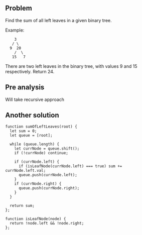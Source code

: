 ## Problem

Find the sum of all left leaves in a given binary tree.

Example:

        3
       / \
      9  20
        /  \
       15   7

There are two left leaves in the binary tree, with values 9 and 15 respectively. Return 24.

## Pre analysis

Will take recursive approach

## Another solution

    function sumOfLeftLeaves(root) {
      let sum = 0;
      let queue = [root];

      while (queue.length) {
        let currNode = queue.shift();
        if (!currNode) continue;

        if (currNode.left) {
          if (isLeafNode(currNode.left) === true) sum += currNode.left.val;
          queue.push(currNode.left);
        }
        if (currNode.right) {
          queue.push(currNode.right);
        }
      }

      return sum;
    };

    function isLeafNode(node) {
      return !node.left && !node.right;
    };
